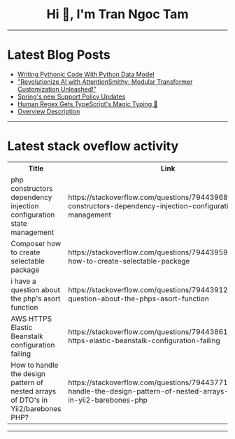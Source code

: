 <h1 align="center">Hi 👋, I'm Tran Ngoc Tam</h1>

---

# Latest Blog Posts 
<!-- BLOG-POST-LIST:START -->
- [Writing Pythonic Code With Python Data Model](https://dev.to/noble47/writing-pythonic-code-with-python-data-model-2j3o)
- [&quot;Revolutionize AI with AttentionSmithy: Modular Transformer Customization Unleashed!&quot;](https://dev.to/gilles_hamelink_ea9ff7d93/revolutionize-ai-with-attentionsmithy-modular-transformer-customization-unleashed-2og5)
- [Spring&#39;s new Support Policy Updates](https://dev.to/michelle_sebek_/springs-new-support-policy-updates-203)
- [Human Regex Gets TypeScript&#39;s Magic Typing 🚀](https://dev.to/rajibola/human-regex-gets-typescripts-magic-typing-i7n)
- [Overview Description](https://dev.to/reii0x0/overview-description-3fh7)
<!-- BLOG-POST-LIST:END -->

---

# Latest stack oveflow activity
<table>
  <tr><th>Title</th><th>Link</th></tr>
  <!-- STACKOVERFLOW:START --><tr><td>php constructors dependency injection configuration state management</td><td>https://stackoverflow.com/questions/79443968/php-constructors-dependency-injection-configuration-state-management</td></tr><tr><td>Composer how to create selectable package</td><td>https://stackoverflow.com/questions/79443959/composer-how-to-create-selectable-package</td></tr><tr><td>i have a question about the php&#39;s asort function</td><td>https://stackoverflow.com/questions/79443912/i-have-a-question-about-the-phps-asort-function</td></tr><tr><td>AWS HTTPS Elastic Beanstalk configuration failing</td><td>https://stackoverflow.com/questions/79443861/aws-https-elastic-beanstalk-configuration-failing</td></tr><tr><td>How to handle the design pattern of nested arrays of DTO&#39;s in Yii2/barebones PHP?</td><td>https://stackoverflow.com/questions/79443771/how-to-handle-the-design-pattern-of-nested-arrays-of-dtos-in-yii2-barebones-php</td></tr><!-- STACKOVERFLOW:END -->
</table>

---


